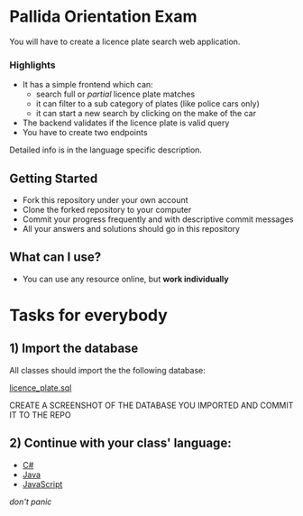 # Pallida Orientation Exam

You will have to create a licence plate search web application. 

### Highlights
 - It has a simple frontend which can:
     - search full or *partial* licence plate matches
     - it can filter to a sub category of plates (like police cars only)
     - it can start a new search by clicking on the make of the car
 - The backend validates if the licence plate is valid query
 - You have to create two endpoints

Detailed info is in the language specific description.

## Getting Started
 - Fork this repository under your own account
 - Clone the forked repository to your computer
 - Commit your progress frequently and with descriptive commit messages
 - All your answers and solutions should go in this repository

## What can I use?
- You can use any resource online, but **work individually**

# Tasks for everybody

## 1) Import the database

All classes should import the the following database:

[licence_plate.sql](data/licence_plates.sql)

CREATE A SCREENSHOT OF THE DATABASE YOU IMPORTED AND COMMIT IT TO THE REPO

## 2) Continue with your class' language:

 - [C#](cs.md)
 - [Java](java.md)
 - [JavaScript](javascript.md)

*don't panic*
